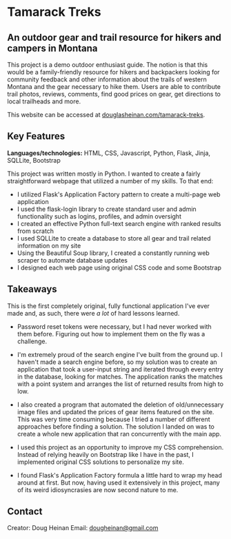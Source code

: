 # Tamarack Treks
## An outdoor gear and trail resource for hikers and campers in Montana

This project is a demo outdoor enthusiast guide. The notion is that this would be a family-friendly resource for hikers 
and backpackers looking for community feedback and other information about the trails of western Montana and the gear 
necessary to hike them. Users are able to contribute trail photos, reviews, comments, find good prices on gear, get directions to local 
trailheads and more.

This website can be accessed at [douglasheinan.com/tamarack-treks](http://douglasheinan/tamarack-treks.com).

## Key Features
**Languages/technologies:** HTML, CSS, Javascript, Python, Flask, Jinja, SQLLite, Bootstrap

This project was written mostly in Python. I wanted to create a fairly straightforward webpage that utilized a number
of my skills. To that end: 
* I utilized Flask's Application Factory pattern to create a multi-page web application
* I used the flask-login library to create standard user and admin functionality such as logins, profiles, and admin oversight
* I created an effective Python full-text search engine with ranked results from scratch
* I used SQLLite to create a database to store all gear and trail related information on my site
* Using the Beautiful Soup library, I created a constantly running web scraper to automate database updates
* I designed each web page using original CSS code and some Bootstrap

## Takeaways
This is the first completely original, fully functional application I've ever made and, as such, there were *a lot* of
hard lessons learned. 

* Password reset tokens were necessary, but I had never worked with them before. Figuring out how to implement them on 
the fly was a challenge.

* I'm extremely proud of the search engine I've built from the ground up. I haven't made a search engine before, so my 
solution was to create an application that took a user-input string and iterated through every entry in the database, 
looking for matches. The application ranks the matches with a point system and arranges the list of returned results 
from high to low.

* I also created a program that automated the deletion of old/unnecessary image files and updated the prices of gear 
items featured on the site. This was very time consuming because I tried a number of different approaches before 
finding a solution. The solution I landed on was to create a whole new application that ran concurrently with the 
main app.

* I used this project as an opportunity to improve my CSS comprehension. Instead of relying heavily on Bootstrap like 
I have in the past, I implemented original CSS solutions to personalize my site. 

* I found Flask's Application Factory formula a little hard to wrap my head around at first. But now, having used it 
extensively in this project, many of its weird idiosyncrasies are now second nature to me.

## Contact
Creator: Doug Heinan
Email: dougheinan@gmail.com
